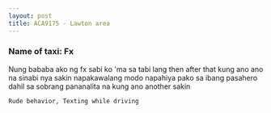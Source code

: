 ```yaml
---
layout: post
title: ACA9175 - Lawton area
---
```


### Name of taxi: Fx

Nung bababa ako ng fx sabi ko 'ma sa tabi lang then after that kung ano ano na sinabi nya sakin napakawalang modo napahiya pako sa ibang pasahero dahil sa sobrang pananalita na kung ano another sakin

```Rude behavior, Texting while driving```
